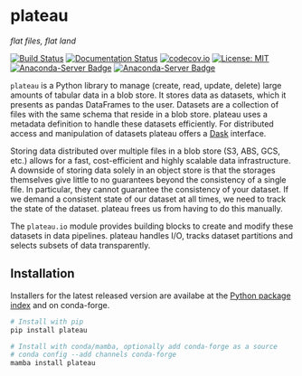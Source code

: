 plateau
=======

_flat files, flat land_

[![Build Status](https://github.com/data-engineering-collective/plateau/workflows/CI/badge.svg)](https://github.com/data-engineering-collective/plateau/actions?query=branch%3Amain)
[![Documentation Status](https://readthedocs.org/projects/plateau/badge/?version=stable)](https://plateau.readthedocs.io/en/stable/?badge=stable)
[![codecov.io](https://codecov.io/github/data-engineering-collective/plateau/coverage.svg?branch=master)](https://codecov.io/github/data-engineering-collective/plateau)
[![License: MIT](https://img.shields.io/badge/License-MIT-yellow.svg)](https://github.com/data-engineering-collective/plateau/blob/master/LICENSE.txt)
[![Anaconda-Server Badge](https://anaconda.org/conda-forge/plateau/badges/installer/conda.svg)](https://conda.anaconda.org/conda-forge)
[![Anaconda-Server Badge](https://anaconda.org/conda-forge/plateau/badges/downloads.svg)](https://anaconda.org/conda-forge/plateau)

`plateau` is a Python library to manage (create, read, update, delete) large
amounts of tabular data in a blob store. It stores data as datasets, which
it presents as pandas DataFrames to the user. Datasets are a collection of
files with the same schema that reside in a blob store. plateau uses a metadata
definition to handle these datasets efficiently. For distributed access and
manipulation of datasets plateau offers a [Dask](https://dask.org) interface.

Storing data distributed over multiple files in a blob store (S3, ABS, GCS,
etc.) allows for a fast, cost-efficient and highly scalable data infrastructure.
A downside of storing data solely in an object store is that the storages
themselves give little to no guarantees beyond the consistency of a single file.
In particular, they cannot guarantee the consistency of your dataset. If we
demand a consistent state of our dataset at all times, we need to track the
state of the dataset. plateau frees us from having to do this manually.

The `plateau.io` module provides building blocks to create and modify these
datasets in data pipelines. plateau handles I/O, tracks dataset partitions
and selects subsets of data transparently.

Installation
---------------------------
Installers for the latest released version are availabe at the [Python
package index](https://pypi.org/project/plateau) and on conda-forge.

```sh
# Install with pip
pip install plateau
```

```sh
# Install with conda/mamba, optionally add conda-forge as a source
# conda config --add channels conda-forge
mamba install plateau
```
